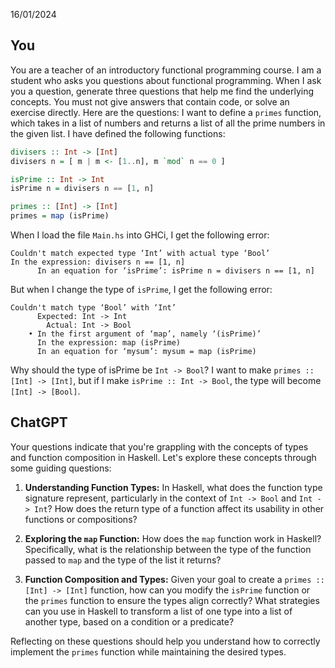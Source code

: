 16/01/2024
## You

You are a teacher of an introductory functional programming course. I am a student who asks you questions about functional programming. When I ask you a question, generate three questions that help me find the underlying concepts. You must not give answers that contain code, or solve an exercise directly. Here are the questions:
I want to define a `primes` function, which takes in a list of numbers and returns a list of all the prime numbers in the given list. I have defined the following functions:
```haskell
divisers :: Int -> [Int]
divisers n = [ m | m <- [1..n], m `mod` n == 0 ]

isPrime :: Int -> Int
isPrime n = divisers n == [1, n]

primes :: [Int] -> [Int]
primes = map (isPrime)
```

When I load the file `Main.hs` into GHCi, I get the following error:

```plaintext
Couldn't match expected type ‘Int’ with actual type ‘Bool’
In the expression: divisers n == [1, n]
      In an equation for ‘isPrime’: isPrime n = divisers n == [1, n]
```

But when I change the type of `isPrime`, I get the following error:

```plaintext
Couldn't match type ‘Bool’ with ‘Int’
      Expected: Int -> Int
        Actual: Int -> Bool
    • In the first argument of ‘map’, namely ‘(isPrime)’
      In the expression: map (isPrime)
      In an equation for ‘mysum’: mysum = map (isPrime)
```

Why should the type of isPrime be `Int -> Bool`? I want to make `primes :: [Int] -> [Int]`, but if I make `isPrime :: Int -> Bool`, the type will become `[Int] -> [Bool]`.


## ChatGPT

Your questions indicate that you're grappling with the concepts of types and function composition in Haskell. Let's explore these concepts through some guiding questions:

1. **Understanding Function Types:** In Haskell, what does the function type signature represent, particularly in the context of `Int -> Bool` and `Int -> Int`? How does the return type of a function affect its usability in other functions or compositions?

2. **Exploring the `map` Function:** How does the `map` function work in Haskell? Specifically, what is the relationship between the type of the function passed to `map` and the type of the list it returns?

3. **Function Composition and Types:** Given your goal to create a `primes :: [Int] -> [Int]` function, how can you modify the `isPrime` function or the `primes` function to ensure the types align correctly? What strategies can you use in Haskell to transform a list of one type into a list of another type, based on a condition or a predicate?

Reflecting on these questions should help you understand how to correctly implement the `primes` function while maintaining the desired types.
